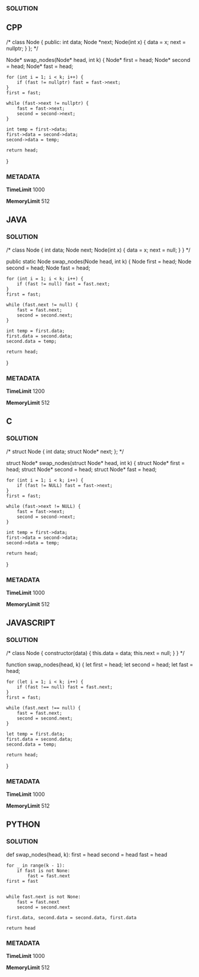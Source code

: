 ### SOLUTION

## CPP


/*
class Node {
  public:
    int data;
    Node *next;
    Node(int x) {
        data = x;
        next = nullptr;
    }
};
*/

Node* swap_nodes(Node* head, int k) {
    Node* first = head;
    Node* second = head;
    Node* fast = head;

    for (int i = 1; i < k; i++) {
        if (fast != nullptr) fast = fast->next;
    }
    first = fast;

    while (fast->next != nullptr) {
        fast = fast->next;
        second = second->next;
    }

    int temp = first->data;
    first->data = second->data;
    second->data = temp;

    return head;
}



### METADATA

**TimeLimit**
1000

**MemoryLimit** 
512

## JAVA

### SOLUTION
/*
class Node {
    int data;
    Node next;
    Node(int x) {
        data = x;
        next = null;
    }
}
*/

public static Node swap_nodes(Node head, int k) {
    Node first = head;
    Node second = head;
    Node fast = head;

    for (int i = 1; i < k; i++) {
        if (fast != null) fast = fast.next;
    }
    first = fast;

    while (fast.next != null) {
        fast = fast.next;
        second = second.next;
    }

    int temp = first.data;
    first.data = second.data;
    second.data = temp;

    return head;
}



### METADATA

**TimeLimit**
1200

**MemoryLimit**
512

## C

### SOLUTION
/*
struct Node {
    int data;
    struct Node* next;
};
*/

struct Node* swap_nodes(struct Node* head, int k) {
    struct Node* first = head;
    struct Node* second = head;
    struct Node* fast = head;

    for (int i = 1; i < k; i++) {
        if (fast != NULL) fast = fast->next;
    }
    first = fast;

    while (fast->next != NULL) {
        fast = fast->next;
        second = second->next;
    }

    int temp = first->data;
    first->data = second->data;
    second->data = temp;

    return head;
}



### METADATA

**TimeLimit**
1000

**MemoryLimit**
512

## JAVASCRIPT

### SOLUTION
/*
class Node {
    constructor(data) {
        this.data = data;
        this.next = null;
    }
}
*/

function swap_nodes(head, k) {
    let first = head;
    let second = head;
    let fast = head;

    for (let i = 1; i < k; i++) {
        if (fast !== null) fast = fast.next;
    }
    first = fast;

    while (fast.next !== null) {
        fast = fast.next;
        second = second.next;
    }

    let temp = first.data;
    first.data = second.data;
    second.data = temp;

    return head;
}


### METADATA

**TimeLimit**
1000

**MemoryLimit**
512

## PYTHON

### SOLUTION


def swap_nodes(head, k):
    first = head
    second = head
    fast = head

    
    for _ in range(k - 1):
        if fast is not None:
            fast = fast.next
    first = fast

    
    while fast.next is not None:
        fast = fast.next
        second = second.next

    first.data, second.data = second.data, first.data

    return head


### METADATA

**TimeLimit**
1000

**MemoryLimit**
512
